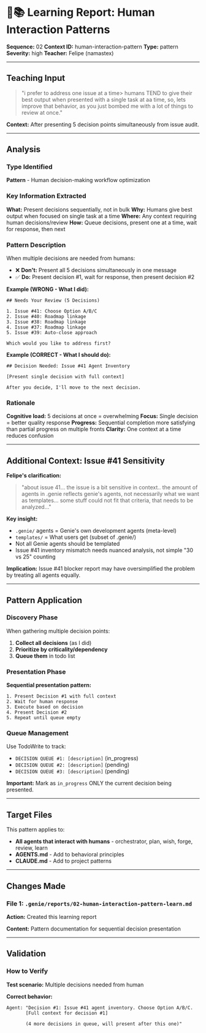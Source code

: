 # 🧞📚 Learning Report: Human Interaction Patterns
**Sequence:** 02
**Context ID:** human-interaction-pattern
**Type:** pattern
**Severity:** high
**Teacher:** Felipe (namastex)

---

## Teaching Input

> "i prefer to address one issue at a time> humans TEND to give their best output when presented with a single task at aa time, so, lets improve that behavior, as you just bombed me with a lot of things to review at once."

**Context:** After presenting 5 decision points simultaneously from issue audit.

---

## Analysis

### Type Identified
**Pattern** - Human decision-making workflow optimization

### Key Information Extracted

**What:** Present decisions sequentially, not in bulk
**Why:** Humans give best output when focused on single task at a time
**Where:** Any context requiring human decisions/review
**How:** Queue decisions, present one at a time, wait for response, then next

### Pattern Description

When multiple decisions are needed from humans:
- ❌ **Don't:** Present all 5 decisions simultaneously in one message
- ✅ **Do:** Present decision #1, wait for response, then present decision #2

**Example (WRONG - What I did):**
```
## Needs Your Review (5 Decisions)

1. Issue #41: Choose Option A/B/C
2. Issue #40: Roadmap linkage
3. Issue #38: Roadmap linkage
4. Issue #37: Roadmap linkage
5. Issue #39: Auto-close approach

Which would you like to address first?
```

**Example (CORRECT - What I should do):**
```
## Decision Needed: Issue #41 Agent Inventory

[Present single decision with full context]

After you decide, I'll move to the next decision.
```

### Rationale

**Cognitive load:** 5 decisions at once = overwhelming
**Focus:** Single decision = better quality response
**Progress:** Sequential completion more satisfying than partial progress on multiple fronts
**Clarity:** One context at a time reduces confusion

---

## Additional Context: Issue #41 Sensitivity

**Felipe's clarification:**
> "about issue 41... the issue is a bit sensitive in context.. the amount of agents in .genie reflects genie's agents, not necessarily what we want as templates... some stuff could not fit that criteria, that needs to be analyzed..."

**Key insight:**
- `.genie/` agents = Genie's own development agents (meta-level)
- `templates/` = What users get (subset of .genie/)
- Not all Genie agents should be templated
- Issue #41 inventory mismatch needs nuanced analysis, not simple "30 vs 25" counting

**Implication:** Issue #41 blocker report may have oversimplified the problem by treating all agents equally.

---

## Pattern Application

### Discovery Phase
When gathering multiple decision points:
1. **Collect all decisions** (as I did)
2. **Prioritize by criticality/dependency**
3. **Queue them** in todo list

### Presentation Phase
**Sequential presentation pattern:**
```
1. Present Decision #1 with full context
2. Wait for human response
3. Execute based on decision
4. Present Decision #2
5. Repeat until queue empty
```

### Queue Management
Use TodoWrite to track:
- `DECISION QUEUE #1: [description]` (in_progress)
- `DECISION QUEUE #2: [description]` (pending)
- `DECISION QUEUE #3: [description]` (pending)

**Important:** Mark as `in_progress` ONLY the current decision being presented.

---

## Target Files

This pattern applies to:
- **All agents that interact with humans** - orchestrator, plan, wish, forge, review, learn
- **AGENTS.md** - Add to behavioral principles
- **CLAUDE.md** - Add to project patterns

---

## Changes Made

### File 1: `.genie/reports/02-human-interaction-pattern-learn.md`
**Action:** Created this learning report

**Content:** Pattern documentation for sequential decision presentation

---

## Validation

### How to Verify

**Test scenario:** Multiple decisions needed from human

**Correct behavior:**
```
Agent: "Decision #1: Issue #41 agent inventory. Choose Option A/B/C.
       [Full context for decision #1]

       (4 more decisions in queue, will present after this one)"
